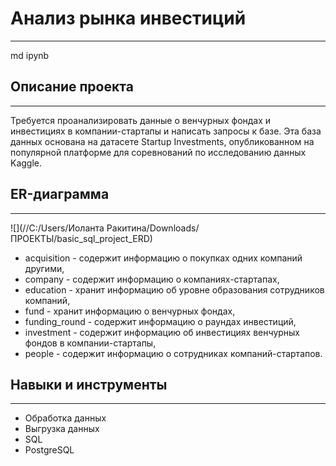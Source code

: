 # Анализ рынка инвестиций #
***
md ipynb
## Описание проекта
***
Требуется проанализировать данные о венчурных фондах и инвестициях в компании-стартапы и написать запросы к базе. Эта база данных основана на датасете Startup Investments, опубликованном на популярной платформе для соревнований по исследованию данных Kaggle.
## ER-диаграмма
***
![](//C:/Users/Иоланта Ракитина/Downloads/ПРОЕКТЫ/basic_sql_project_ERD)
* acquisition - содержит информацию о покупках одних компаний другими,
* company - содержит информацию о компаниях-стартапах,
* education - хранит информацию об уровне образования сотрудников компаний,
* fund - хранит информацию о венчурных фондах, 
* funding_round - содержит информацию о раундах инвестиций, 
* investment - содержит информацию об инвестициях венчурных фондов в компании-стартапы,
* people - содержит информацию о сотрудниках компаний-стартапов.
## Навыки и инструменты
***
* Обработка данных
* Выгрузка данных
* SQL
* PostgreSQL
